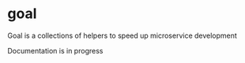 # goal
Goal is a collections of helpers to speed up microservice development

Documentation is in progress
